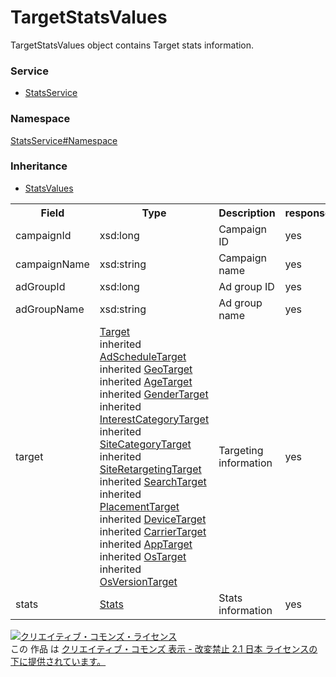 # TargetStatsValues
TargetStatsValues object contains Target stats information.

### Service
+ [StatsService](../../services/StatsService.md)

### Namespace
[StatsService#Namespace](../../services/StatsService.md#namespace)

### Inheritance
+ [StatsValues ](./StatsValues.md)

<table>
 <tr>
  <th>Field</th>
  <th>Type</th>
  <th>Description</th>
  <th>response</th>
  <th>add</th>
  <th>set</th>
  <th>remove</th>
 </tr>
 <tr>
  <td>campaignId</td>
  <td>xsd:long</td>
  <td>Campaign ID</td>
  <td>yes</td>
  <td>-</td>
  <td>-</td>
  <td>-</td>
 </tr>
 <tr>
  <td>campaignName</td>
  <td>xsd:string</td>
  <td>Campaign name</td>
  <td>yes</td>
  <td>-</td>
  <td>-</td>
  <td>-</td>
 </tr>
 <tr>
  <td>adGroupId</td>
  <td>xsd:long</td>
  <td>Ad group ID</td>
  <td>yes</td>
  <td>-</td>
  <td>-</td>
  <td>-</td>
 </tr>
 <tr>
  <td>adGroupName</td>
  <td>xsd:string</td>
  <td>Ad group name</td>
  <td>yes</td>
  <td>-</td>
  <td>-</td>
  <td>-</td>
 </tr>
 <tr>
  <td>target</td>
  <td><a href="./Target.md">Target</a><br>
  inherited  <a href="./AdScheduleTarget.md">AdScheduleTarget</a><br>
  inherited  <a href="./GeoTarget.md">GeoTarget</a><br>
  inherited  <a href="./AgeTarget.md">AgeTarget</a><br>
  inherited  <a href="./GenderTarget.md">GenderTarget</a><br>
  inherited  <a href="./InterestCategoryTarget.md">InterestCategoryTarget</a><br>
  inherited  <a href="./SiteCategoryTarget.md">SiteCategoryTarget</a><br>
  inherited  <a href="./SiteRetargetingTarget.md">SiteRetargetingTarget</a><br>
  inherited  <a href="./SearchTarget.md">SearchTarget</a><br>
  inherited  <a href="./PlacementTarget.md">PlacementTarget</a><br>
  inherited  <a href="./DeviceTarget.md">DeviceTarget</a><br>
  inherited  <a href="./CarrierTarget.md">CarrierTarget</a><br>
  inherited  <a href="./AppTarget.md">AppTarget</a><br>
  inherited  <a href="./OsTarget.md">OsTarget</a><br>
  inherited  <a href="./OsVersionTarget.md">OsVersionTarget</a>
  </td>
  <td>Targeting information</td>
  <td>yes</td>
  <td>-</td>
  <td>-</td>
  <td>-</td>
 </tr>
  <tr>
  <td>stats</td>
  <td><a href="./Stats.md">Stats</a></td>
  <td>Stats information</td>
  <td>yes</td>
  <td>-</td>
  <td>-</td>
  <td>-</td>
 </tr>
</table>

<a rel="license" href="http://creativecommons.org/licenses/by-nd/2.1/jp/"><img alt="クリエイティブ・コモンズ・ライセンス" style="border-width:0" src="https://i.creativecommons.org/l/by-nd/2.1/jp/88x31.png" /></a><br />この 作品 は <a rel="license" href="http://creativecommons.org/licenses/by-nd/2.1/jp/">クリエイティブ・コモンズ 表示 - 改変禁止 2.1 日本 ライセンスの下に提供されています。</a>
